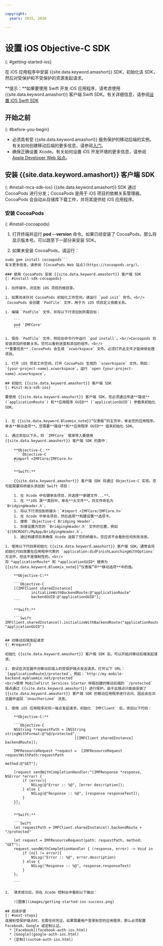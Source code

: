 ```yaml
---

copyright:
  years: 2015, 2016

---
```


# 设置 iOS Objective-C SDK
{: #getting-started-ios}

在 iOS 应用程序中安装 {{site.data.keyword.amashort}} SDK，初始化该 SDK，然后对受保护和不受保护的资源发起请求。

**提示：**如果要使用 Swift 开发 iOS 应用程序，请考虑使用 {{site.data.keyword.amashort}} 客户端 Swift SDK。有关详细信息，请参阅[设置 iOS Swift SDK](getting-started-ios-swift-sdk.html)

## 开始之前
{: #before-you-begin}
* 必须具有受 {{site.data.keyword.amashort}} 服务保护的移动后端的实例。有关如何创建移动后端的更多信息，请参阅[入门](getting-started.html)。
* 确保正确设置 Xcode。有关如何设置 iOS 开发环境的更多信息，请参阅 [Apple Developer Web 站点](https://developer.apple.com/support/xcode/)。


## 安装 {{site.data.keyword.amashort}} 客户端 SDK
{: #install-mca-sdk-ios}
{{site.data.keyword.amashort}} SDK 通过 CocoaPods 进行分发；CocoaPods 是用于 iOS 项目的依赖关系管理器。CocoaPods 会自动从存储库下载工件，并将其提供给 iOS 应用程序。


### 安装 CocoaPods
{: #install-cocoapods}
1. 打开终端并运行 **pod --version** 命令。如果已经安装了 CocoaPods，那么将显示版本号。可以跳至下一部分来安装 SDK。

1. 如果未安装 CocoaPods，请运行：
```
sudo gem install cocoapods```
有关更多信息，请参阅 [CocoaPods Web 站点](https://cocoapods.org/)。

### 使用 CocoaPods 安装 {{site.data.keyword.amashort}} 客户端 SDK
{: #install-sdk-cocoapods}

1. 在终端中，浏览到 iOS 项目的根目录。

1. 如果尚未针对 CocoaPods 初始化工作空间，请运行 `pod init` 命令。<br/>
 CocoaPods 会创建 `Podfile` 文件，用于为 iOS 项目定义依赖关系。

1. 编辑 `Podfile` 文件，并将以下行添加到所需目标：

	```
	pod 'IMFCore'
	```

1. 保存 `Podfile` 文件，然后在命令行中运行 `pod install`。<br/>Cocoapods 将安装添加的依赖关系。您可以看到进度和添加的组件。<br/>
**重要信息**：CocoaPods 会生成 `xcworkspace` 文件。必须打开此文件才能继续处理项目。

1. 打开 iOS 项目工作空间。打开 CocoaPods 生成的 `xcworkspace` 文件。例如：`{your-project-name}.xcworkspace`。运行 `open {your-project-name}.xcworkspace`。

## 初始化 {{site.data.keyword.amashort}} 客户端 SDK
{: #init-mca-sdk-ios}

要使用 {{site.data.keyword.amashort}} 客户端 SDK，您必须通过传递**路径** (`applicationRoute`) 和**应用程序 GUID** (`applicationGUID`) 参数来初始化 SDK。


1. 在 {{site.data.keyword.Bluemix_notm}}“仪表板”的主页中，单击您的应用程序。单击**移动选项**。您需要**路径**和**应用程序 GUID** 值来初始化 SDK。

1. 通过添加以下头，将 `IMFCore` 框架导入要使用 {{site.data.keyword.amashort}} 客户端 SDK 的类中：

	**Objective-C：**
	 ```Objective-C
	#import <IMFCore/IMFCore.h>
	```

	**Swift:**

	{{site.data.keyword.amashort}} 客户端 SDK 将通过 Objective-C 实现。您可能需要将桥接头添加到 Swift 项目：

	1. 在 Xcode 中右键单击项目，并选择**新建文件...**。
	1. 在 **iOS 源**类别中，单击**头文件**。将文件命名为 `BridgingHeader.h`。
	1. 将以下行添加到桥接头：`#import <IMFCore/IMFCore.h>`
	1. 在 Xcode 中单击项目，然后选择**构建设置**选项卡。
	1. 搜索 `Objective-C Bridging Header`。
	1. 将值设置为您的 `BridgingHeader.h` 文件的位置，例如 `$(SRCROOT)/MyApp/BridgingHeader.h`。
	1. 通过构建项目来确保 Xcode 选取了您的桥接头。您应该不会看到任何失败消息。

1. 使用以下代码来初始化 {{site.data.keyword.amashort}} 客户端 SDK。通常会将初始化代码放置在应用程序代表的 `application:didFinishLaunchingWithOptions` 方法中，但这不是强制性的。<br/>
将 *applicationRoute* 和 *applicationGUID* 替换为 {{site.data.keyword.Bluemix_notm}}“仪表板”中**移动选项**中的值。

	**Objective-C:**

	```Objective-C
	[[IMFClient sharedInstance]
			initializeWithBackendRoute:@"applicationRoute"
			backendGUID:@"applicationGUID"];
	```

	**Swift:**

	```Swift
IMFClient.sharedInstance().initializeWithBackendRoute("applicationRoute",backendGUID: "applicationGUID")
	```

## 对移动后端发起请求
{: #request}

初始化 {{site.data.keyword.amashort}} 客户端 SDK 后，可以开始对移动后端发起请求。

1. 尝试在浏览器中对移动后端上的受保护端点发送请求。打开以下 URL：`{applicationRoute}/protected`。例如：`http://my-mobile-backend.mybluemix.net/protected`
<br/>使用 MobileFirst Services Starter 样板创建的移动后端的 `/protected` 端点通过 {{site.data.keyword.amashort}} 进行保护。由于此端点只能由安装了 {{site.data.keyword.amashort}} 客户端 SDK 的移动应用程序进行访问，因此会在浏览器中返回 `Unauthorized` 消息。

1. 使用 iOS 应用程序对同一端点发起请求。初始化 `IMFClient` 后，添加以下代码：

	**Objective-C:**

	```Objective-C
	NSString *requestPath = [NSString stringWithFormat:@"%@/protected",
								[[IMFClient sharedInstance] backendRoute]];

	IMFResourceRequest *request =  [IMFResourceRequest requestWithPath:requestPath
																method:@"GET"];

	[request sendWithCompletionHandler:^(IMFResponse *response, NSError *error) {
		if (error){
			NSLog(@"Error :: %@", [error description]);
		} else {
			NSLog(@"Response :: %@", [response responseText]);
		}
	}];
	```

	**Swift:**

	```Swift
	let requestPath = IMFClient.sharedInstance().backendRoute + "/protected"

	let request = IMFResourceRequest(path: requestPath, method: "GET");
	request.sendWithCompletionHandler { (response, error) -> Void in
		if (nil != error){
			NSLog("Error :: %@", error.description)
		} else {
			NSLog("Response :: %@", response.responseText)
		}
	};

	```

1.  请求成功后，将在 Xcode 控制台中看到以下输出：

	![图像](images/getting-started-ios-success.png)

## 后续步骤
{: #next-steps}
连接到受保护端点时，无需任何凭证。如果需要用户登录到您的应用程序，那么必须配置 Facebook、Google 或定制认证。
  * [Facebook](facebook-auth-ios.html)
  * [Google](google-auth-ios.html)
  * [定制](custom-auth-ios.html)
